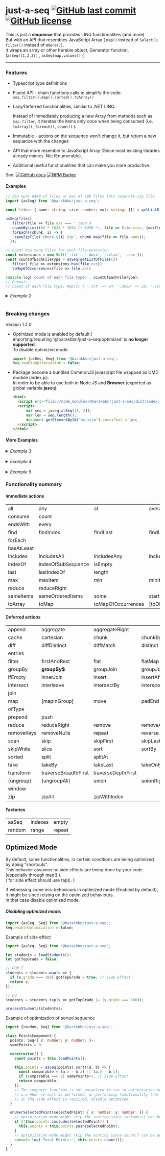 # just-a-seq [![GitHub last commit](https://img.shields.io/github/last-commit/barakbbn/just-a-seq)](https://github.com/barakbbn/just-a-seq) [![GitHub license](https://img.shields.io/github/license/barakbbn/just-a-seq)](https://github.com/barakbbn/just-a-seq/LICENSE)

This is just a **sequence** that provides LINQ functionalities (and more)  
But with an API that resembles JavaScript Array ( `map()` instead of `Select()`, `filter()` instead of `Where()`).  
It wraps an array or other Iterable object, Generator function.  (`asSeq([1,2,3])` , `asSeq(map.values())`)

---

### Features

* Typescript type definitions
* Fluent API - chain functions calls to simplify the code:  `seq.filter().map().sorted().toArray()`
* Lazy/Deferred functionalities, similar to .NET LINQ.

  Instead of immediately producing a new Array from methods such as `map`, `filter`, it iterates the items only once
  when being consumed (i.e. `toArray()`, `foreach()`, `count()` ).
* Immutable - actions on the sequence won't change it, but return a new sequence with the changes
* API that more resemble to JavaScript Array
  (Since most existing libraries already mimics .Net IEnumerable).
* Additional useful functionalities that can make you more productive.

See: [![GitHub docs](https://img.shields.io/static/v1?label=docs&message=Full%20API&color=blueviolet)](https://github.com/barakbbn/just-a-seq/wiki/docs) [![NPM Badge](https://img.shields.io/npm/v/@barakbbn/just-a-seq)](https://www.npmjs.com/package/@barakbbn/just-a-seq)

#### Examples
 
```typescript
// Zip upto 64KB of files or max of 100 files into separate zip file
import {asSeq} from '@barakbbn/just-a-seq';

const files: { name: string; size: number; ext: string; }[] = getListOfFiles();

asSeq(files)
  .filter(file => file.ext === '.json')
  .chunkByLimit(64 * 1024 * 1024 /* 64MB */, file => file.size, {maxItemsInChunk: 100})
  .forEach((chunk, i) => {
    saveZipFile(`chunk-${i}.zip`, chunk.map(file => file.name));
  });
```

```typescript
// Count how many files for each file-extension
const extensions = new Set(['.txt', '.docx', '.xlsx', '.csv']);
const countOfEachFileType = asSeq(getListOfFiles())
  .filter( file => extensions.has(file.ext))
  .toMapOfOccurrences(file => file.ext)

console.log('count of each file type:', countOfEachFileType);
// Output:
// count of each file type: Map(3) { '.txt' => 24, '.docx' => 28, '.csv' => 24 }
```

<details>
<summary><i>Example 2</i></summary>

```typescript
// Join arrays of users-groups and groups-premissions to produce a sinlge array of users with their permissions
import {asSeq} from '@barakbbn/just-a-seq';

const users = [
  {user: 'sa', group: 'admins'},
  {user: 'system', group: null},
  {user: 'guest', group: 'guests'},
  {user: 'any', group: 'guests'},
  {user: 'me', group: 'admins'}
];

const permissions = [
  {group: 'admins', perm: 'read'},
  {group: 'admins', perm: 'write'},
  {group: 'services', perm: 'exec'},
  {group: 'guests', perm: 'read'},
  {group: 'admins', perm: 'exec'},
];

const usersPermissions = asSeq(users)
  // Match users with permissions having the same group, return object with username and permission name {user, perm}
  .innerJoin(permissions, user => user.group, perm => perm.group, (outer, inner) => ({user: outer.user, perm: inner.perm})) // results could be also mapped like this: ({user}, {perm}) => ({user, perm})
            // -> {user: 'sa', perm: 'read'}},
            //    {user: 'sa', perm: 'write'}},
            //    {user: 'sa', perm: 'exec'}},
            //    {user: 'guest', perm: 'read'}},
            //    {user: 'any', perm: 'read'}},
            //    {user: 'me', perm: 'read'}},
            //    {user: 'me', perm: 'write'}},
            //    {user: 'me', perm: 'exec'}}
  // Group by user and select/map only the permission name
  .groupBy(x => x.user, undefined, x => x.perm)
          // -> {key: 'sa',    __group__: [ 'read', 'write', 'exec' ]},
          //    {key: 'guest', __group__: [ 'read' ]},
          //    {key: 'any',   __group__: [ 'read' ]},
          //    {key: 'me' ,   __group__: [ 'read', 'write', 'exec' ]}
  // Map items into object with username and sorted array of its permissions
  .map(group => ({user: group.key, permissions: group.sorted().toArray()}))
      // -> {user: 'sa',    permissions: [ 'exec', 'read', 'write' ]},
      //    {user: 'guest', permissions: [ 'read' ]},
      //    {user: 'any',   permissions: [ 'read' ]},
      //    {user: 'me' ,   permissions: [ 'exec', 'read', 'write' ]}
  // Sort by username
  .sortBy(x => x.user)
        // -> {user: 'any',   permissions: [ 'read' ]},
        //    {user: 'guest', permissions: [ 'read' ]},
        //    {user: 'me' ,   permissions: [ 'exec', 'read', 'write' ]}
        //    {user: 'sa',    permissions: [ 'exec', 'read', 'write' ]},
  .toArray();

console.log('Users Permissions:', usersPermissions);
// Output: 
// Users Permissions: [
//   { user: 'any', permissions: [ 'read' ] },
//   { user: 'guest', permissions: [ 'read' ] },
//   { user: 'me', permissions: [ 'exec', 'read', 'write' ] },
//   { user: 'sa', permissions: [ 'exec', 'read', 'write' ] }
// ]
```
![innerJoin() animation](https://github.com/barakbbn/just-a-seq/wiki/images/inner-join-small.gif) <a href="https://github.com/barakbbn/just-a-seq/wiki/images/inner-join-large.gif"><samp>[+]</samp></a>
</details>
<br>

### Breaking changes
Version 1.2.0
* Optimized mode is enabled by default !   
  importing/requiring '@barakbbn/just-a-seq/optimized' is **no longer supported**.  
  To disable optimized mode:
  ```ts
  import {asSeq, Seq} from '@barakbbn/just-a-seq';
  Seq.enableOptimization = false;
  ```
* Package become a bundled CommonJS javascript file wrapped as UMD module (index.js).  
  In order to be able to use both in Node.JS and **Browser** (exported as global variable **jas**eq).
  ```html
  <html>
    <script src="file://node_modules/@barakbbn/just-a-seq/dist/index.js"></script>
    <script>
        var seq = jaseq.asSeq([1, 2]);
        var len = seq.length();
        document.getElementById("my-size").innerText = len;
    </script>
  </html>
  ```

#### More Examples

<!-- Example 2 -->

<!-- Example 3 -->
<details>
<summary><i>Example 3</i></summary>

```typescript
import {asSeq} from '@barakbbn/just-a-seq';

const layers = [
  {layerId: 1, name: 'L-01', points: [{x: 0, y: 0, tag: 'center'}, {x: 1, y: 1, tag: 'opt'}], type: 'static'},
  {layerId: 2, name: 'L-02', points: [{x: 0, y: 0, tag: 'relative'}, {x: 2, y: 2, tag: 'opt'}], type: 'static'},
  {layerId: 3, name: 'L-0A', points: [{x: 0, y: 0, tag: 'relative'}, {x: 3, y: 3, tag: 'relative'}], type: 'static'},
  {layerId: 4, name: 'L-0B', points: [{x: 0, y: 0, tag: 'offset'}, {x: 1, y: 1, tag: 'center'}], type: 'float'},
  {layerId: 5, name: 'L---', points: [{x: 0, y: 0, tag: '-'}, {x: 1, y: 1, tag: '-'}], type: 'hidden'}
];

console.log(asSeq(layers)
  .filter(l => l.type !== 'hidden') // None hidden layers
  .flatMap(l => l.points) // Flat all layers' points into a sequence
  .distinct(p => p.x + ',' + p.y) // Remove duplicate points
  .sortBy(p => p.x) // Sort by x then by y
  .thenSortBy(p => p.y)
  .prepend([{x: -1, y: -1, tag: '-'}]) // Add special point at the beginning
  .map(p => `{${p.x},${p.y}}`) // Map each point to string representation
  .toString() // Convert the sequence into string wrapped in brackets
);
// Output: [{-1,-1},{0,0},{1,1},{2,2},{3,3}]
```

</details>
<br>
<!-- Example 4 -->
<details>
<summary><i>Example 4</i></summary>

```typescript
import {asSeq} from '@barakbbn/just-a-seq';

const graphA = [
  {x: 0, y: 0}, {x: 1, y: 2}, {x: 2, y: 4}, {x: 3, y: 6}, {x: 4, y: 8}, {x: 5, y: 10}
];
const graphB = [
  {x: 0, y: 0}, {x: 1, y: 1}, {x: 2, y: 4}, {x: 3, y: 7}, {x: 4, y: 6}, {x: 5, y: 8}
];

const averageDiff = asSeq(graphA)
  // Match points with same x value, return object with matching points from graphA and graphB {a,b}
  .innerJoin(graphB, a => a.x, b => b.x, (a, b) => ({a, b})) 
              // -> {a: {x: 0, y: 0 }, b: {x: 0, y: 0}},
              //    {a: {x: 1, y: 2 }, b: {x: 1, y: 1}},
              //    {a: {x: 2, y: 4 }, b: {x: 2, y: 4}},
              //    {a: {x: 3, y: 6 }, b: {x: 3, y: 7}},
              //    {a: {x: 4, y: 8 }, b: {x: 4, y: 6}},
              //    {a: {x: 5, y: 10}, b: {x: 5, y: 8}}
  // Map each matching item to the absolute difference between y value of points {a,b}
  .map(({a, b}) => Math.abs(a.y - b.y)) // -> 0, 1, 0, 1, 2, 2
  // Calculate average on all the values
  .average(); // -> 1

console.log('Average difference', averageDiff);
// Output: Average difference 1
```

</details>  
<br>
<!-- Example 5 -->
<details>
<summary><i>Example 5</i></summary>

```typescript
import {asSeq} from '@barakbbn/just-a-seq';

const files: { name: string; size: number; ext: string; }[] = getListOfFiles();

const chunksOfFiles = asSeq(files)
  .filter(file => file.ext === '.ndjson')
  .sortBy(file => file.size)
  .chunkByLimit(64 * 1024 * 1024 /* Max 64MB MEM */, file => file.size, {maxItemsInChunk: 100});
const chunksOfRecords = chunksOfFiles.map(chunk => chunk
  .map(file => loadfileContent(file.name))
  .map(json => JSON.parse(json))
  .flatMap(obj => buildDbRecords(obj))
);

chunksOfRecords.forEach(recordsSeq => saveToDatabase(recordsSeq));
```

</details>

### Functionality summary

#### Immediate actions


|            |                    |                    |                     |       |          |
|------------|--------------------|--------------------|---------------------|-------|----------|
| all        | any                | at                 | average             |       |          |
| consume    | count              |                    |                     |       |          |
| endsWith   | every              |                    |                     |       |          |
| find       | findIndex          | findLast           | findLastIndex       | first |          |
| forEach    |                    |                    |                     |       |          |
| hasAtLeast |                    |                    |                     |       |          |
| includes   | includesAll        | includesAny        | includesSubSequence |       |          |
| indexOf    | indexOfSubSequence | isEmpty            |                     |       |          |
| last       | lastIndexOf        | length             |                     |       |          |
| max        | maxItem            | min                | minItem             |       |          |
| reduce     | reduceRight        |                    |                     |       |          |
| sameItems  | sameOrderedItems   | some               | startsWith          | sum   |          |
| toArray    | toMap              | toMapOfOccurrences | [toObject]          | toSet | toString |

#### Deferred actions


|            |                      |                    |                |                      |                    |
|------------|----------------------|--------------------|----------------|----------------------|--------------------|
| append     | aggregate            | aggregateRight     |                |                      |                    |
| cache      | cartesian            | chunk              | chunkBy        | **chunkByLimit**     | concat             |
| diff       | diffDistinct         | diffMatch          | distinct       | distinctUntilChanged |                    |
| entries    |                      |                    |                |                      |                    |
| filter     | firstAndRest         | flat               | flatMap        |                      |                    |
| groupBy    | **groupBy$**         | groupJoin          | groupJoinRight |                      |                    |
| ifEmpty    | innerJoin            | insert             | insertAfter    | insertBefore         |                    |
| intersect  | interleave           | intersectBy        | intersperse    | intersperseBy        |                    |
| join       |                      |                    |                |                      |                    |
| map        | [mapInGroup]         | move               | padEnd         | partition            | partitionWhile     |
| ofType     |                      |                    |                |                      |                    |
| prepend    | push                 |                    |                |                      |                    |
| reduce     | reduceRight          | remove             | removeAll      | removeFalsy          |                    |
| removeKeys | removeNulls          | repeat             | reverse        |                      |                    |
| scan       | skip                 | skipFirst          | skipLast       |                      |                    |
| skipWhile  | slice                | sort               | sortBy         | [thenGroupBy]        | &lt;thenSortBy&gt; |
| sorted     | split                | splitAt            |                |                      |                    |
| take       | takeBy               | takeLast           | takeOnly       | takeWhile            | **tap**            |                    
| transform  | traverseBreadthFirst | traverseDepthFirst |                |                      |                    |
| [ungroup]  | [ungroupAll]         | union              | unionRight     | unshift              |                    |
| window     |                      |                    |                |                      |                    |
| zip        | zipAll               | zipWithIndex       |                |                      |                    |

#### Factories


|        |         |        |
|--------|---------|--------|
| asSeq  | indexes | empty  |
| random | range   | repeat |

## Optimized Mode

By default, some functionalities, in certain conditions are being optimized by doing "shortcuts".  
This behavior assumes no side effects are being done by your code. (especially through map() ).  
( for side effect should use tap(). )  


If witnessing some mis-behaviours in optimized mode (Enabled by default),  
It might be since relying on the optimized behaviours.  
In that case disable optimized mode.

##### Disabling optimized mode:
```ts
import {asSeq, Seq} from '@barakbbn/just-a-seq';
Seq.enableOptimization = false;
```

Example of side effect

```ts
import {asSeq, Seq} from '@barakbbn/just-a-seq';

let students = loadStudents();
let gotTopGrade = false;

// DON'T
students = students.map(s => {
  if (s.grade === 100) gotTopGrade = true; // Side Effect
  return s;
});

// DO
students = students.tap(s => gotTopGrade |= (s.grade === 100));

processStudents(students);
```
Example of optimization of sorted sequence
```ts
import {random, Seq} from '@barakbbn/just-a-seq';

class PointsComponent {
  points: Seq<{ x: number; y: number; }>;
  samePoints = 0;

  constructor() {
    const points = this.loadPoints();

    this.points = asSeq(points).sort((a, b) => {
      const comparable = (a.x - b.x) || (a.y - b.y);
      if (comparable === 0) samePoints++; // Side Effect
      return comparable;
    });
    // The comparer function is not guranteed to run in optimization mode, 
    // i.e When re-sort is performed, or performing functionality that not requires sorting (count, includes).
    // IF the side effect is required, disable optimized.
  }

  onUserSelectedPoint(selectedPoint: { x: number; y: number; }) {
    // Optimization-mode might skip the sorting since includes() can be performed without sorting first
    if (!this.points.includes(selectedPoint)) {
      this.points = this.points.push(selectedPoint);
    }
    // Optimization-mode might skip the sorting since count() can be performed without sorting first
    console.log('Total Points:', this.points.count());
  }
}
```
